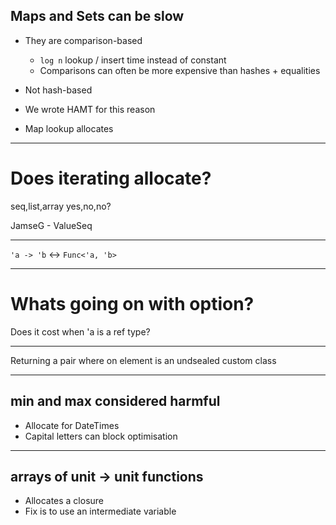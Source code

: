 
## Maps and Sets can be slow

- They are comparison-based
  - `log n` lookup / insert time instead of constant
  - Comparisons can often be more expensive than hashes + equalities
- Not hash-based
- We wrote HAMT for this reason

- Map lookup allocates

---

# Does iterating allocate?

seq,list,array
yes,no,no?

JamseG - ValueSeq

---

`'a -> 'b` <-> `Func<'a, 'b>`


---

# Whats going on with option?

Does it cost when 'a is a ref type?

---

Returning a pair where on element is an undsealed custom class

---

## min and max considered harmful

- Allocate for DateTimes
- Capital letters can block optimisation

---

## arrays of unit -> unit functions

- Allocates a closure
- Fix is to use an intermediate variable
